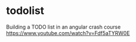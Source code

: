 # todolist
Building a TODO list in an angular crash course
https://www.youtube.com/watch?v=Fdf5aTYRW0E
